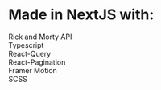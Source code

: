 # Made in NextJS with:

Rick and Morty API </br>
Typescript </br>
React-Query </br>
React-Pagination </br>
Framer Motion </br>
SCSS
